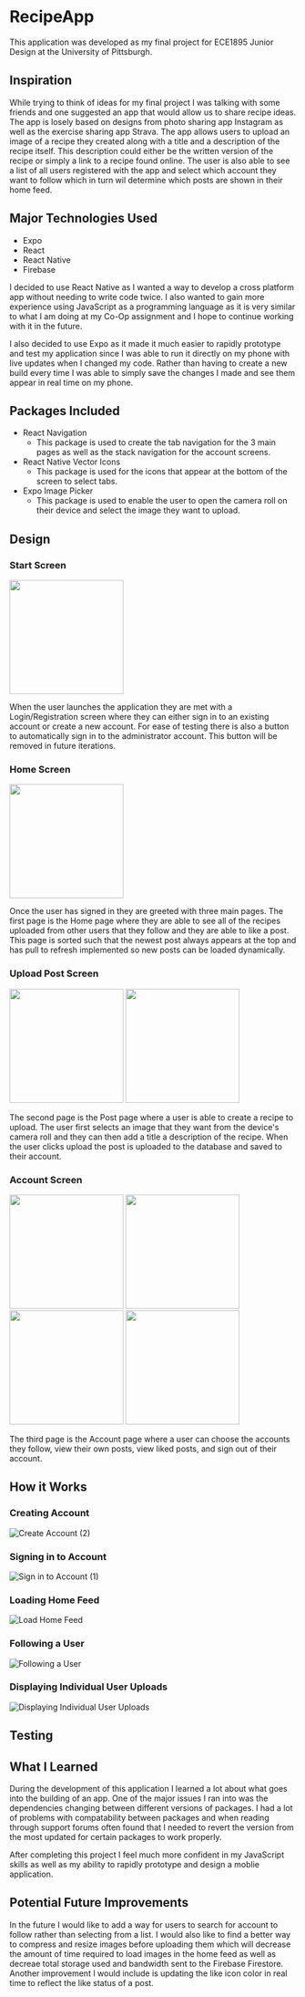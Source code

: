 # RecipeApp
This application was developed as my final project for ECE1895 Junior Design at the University of Pittsburgh.

## Inspiration
While trying to think of ideas for my final project I was talking with some friends and one suggested an app that would allow us to share recipe ideas. The app is losely based on designs from photo sharing app Instagram as well as the exercise sharing app Strava. The app allows users to upload an image of a recipe they created along with a title and a description of the recipe itself. This description could either be the written version of the recipe or simply a link to a recipe found online. The user is also able to see a list of all users registered with the app and select which account they want to follow which in turn wil determine which posts are shown in their home feed. 

## Major Technologies Used
- Expo
- React
- React Native
- Firebase

I decided to use React Native as I wanted a way to develop a cross platform app without needing to write code twice. I also wanted to gain more experience using JavaScript as a programming language as it is very similar to what I am doing at my Co-Op assignment and I hope to continue working with it in the future. 

I also decided to use Expo as it made it much easier to rapidly prototype and test my application since I was able to run it directly on my phone with live updates when I changed my code. Rather than having to create a new build every time I was able to simply save the changes I made and see them appear in real time on my phone. 

## Packages Included
- React Navigation
  - This package is used to create the tab navigation for the 3 main pages as well as the stack navigation for the account screens. 
- React Native Vector Icons
  - This package is used for the icons that appear at the bottom of the screen to select tabs.
- Expo Image Picker
  - This package is used to enable the user to open the camera roll on their device and select the image they want to upload.

## Design
### Start Screen
<img src="https://user-images.githubusercontent.com/55462701/206363413-8bb8207b-3f52-4179-962a-7f6c154186c3.PNG" width="200">

When the user launches the application they are met with a Login/Registration screen where they can either sign in to an existing account or create a new account. For ease of testing there is also a button to automatically sign in to the administrator account. This button will be removed in future iterations. 

### Home Screen
<img src="https://user-images.githubusercontent.com/55462701/206363591-664937ce-d145-4871-9824-92489a6ea7f2.PNG" width="200">

Once the user has signed in they are greeted with three main pages. The first page is the Home page where they are able to see all of the recipes uploaded from other users that they follow and they are able to like a post. This page is sorted such that the newest post always appears at the top and has pull to refresh implemented so new posts can be loaded dynamically. 

### Upload Post Screen
<p float="left">
  <img src="https://user-images.githubusercontent.com/55462701/206363742-c0a7ebf0-347c-49a0-b585-cfb3fe650b44.PNG" width="200">
  <img src="https://user-images.githubusercontent.com/55462701/206363759-d231f9c6-b0ee-4070-ada3-9bf8c1fa7db7.PNG" width="200">
</p>
The second page is the Post page where a user is able to create a recipe to upload. The user first selects an image that they want from the device's camera roll and they can then add a title a description of the recipe. When the user clicks upload the post is uploaded to the database and saved to their account. 

### Account Screen
<p float="left">
  <img src="https://user-images.githubusercontent.com/55462701/206363881-d766c0b5-a39f-4138-a5cd-711c2b565c0b.PNG" width="200">
  <img src="https://user-images.githubusercontent.com/55462701/206363895-c3abdc90-7de9-40c6-bc23-481dcf13cb66.PNG" width="200">
  <img src="https://user-images.githubusercontent.com/55462701/206363903-12d4d2f6-21b2-4db2-ab07-ed2fee6e456c.PNG" width="200">
  <img src="https://user-images.githubusercontent.com/55462701/206363912-da959264-6c5a-4190-a70e-ab616b15b34a.PNG" width="200">
</p>
The third page is the Account page where a user can choose the accounts they follow, view their own posts, view liked posts, and sign out of their account. 

## How it Works
### Creating Account
![Create Account (2)](https://user-images.githubusercontent.com/55462701/206504272-05987655-35d0-429e-93f1-51bd0909082b.png)

### Signing in to Account
![Sign in to Account (1)](https://user-images.githubusercontent.com/55462701/206504169-2c481c63-8bec-4e34-a506-eb083e6c24e0.png)

### Loading Home Feed
![Load Home Feed](https://user-images.githubusercontent.com/55462701/206504237-782c88e1-1652-4c47-b824-3c0a82a82b97.png)

### Following a User
![Following a User](https://user-images.githubusercontent.com/55462701/206504294-a56e8191-824a-4df7-a46e-448c27f3ff36.png)

### Displaying Individual User Uploads
![Displaying Individual User Uploads](https://user-images.githubusercontent.com/55462701/206504312-50a76248-c79d-479d-8d47-130f0e866ab0.png)

## Testing


## What I Learned
During the development of this application I learned a lot about what goes into the building of an app. One of the major issues I ran into was the dependencies changing between different versions of packages. I had a lot of problems with compatability between packages and when reading through support forums often found that I needed to revert the version from the most updated for certain packages to work properly. 

After completing this project I feel much more confident in my JavaScript skills as well as my ability to rapidly prototype and design a moblie application. 

## Potential Future Improvements
In the future I would like to add a way for users to search for account to follow rather than selecting from a list. I would also like to find a better way to compress and resize images before uploading them which will decrease the amount of time required to load images in the home feed as well as decreae total storage used and bandwidth sent to the Firebase Firestore. Another improvement I would include is updating the like icon color in real time to reflect the like status of a post. 
